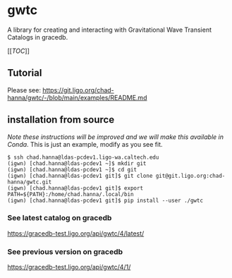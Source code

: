 # gwtc

A library for creating and interacting with Gravitational Wave Transient Catalogs in gracedb.

[[_TOC_]]

## Tutorial

Please see: https://git.ligo.org/chad-hanna/gwtc/-/blob/main/examples/README.md


## installation from source

*Note these instructions will be improved and we will make this available in Conda*. This is just an example, modify as you see fit.

```
$ ssh chad.hanna@ldas-pcdev1.ligo-wa.caltech.edu
(igwn) [chad.hanna@ldas-pcdev1 ~]$ mkdir git
(igwn) [chad.hanna@ldas-pcdev1 ~]$ cd git
(igwn) [chad.hanna@ldas-pcdev1 git]$ git clone git@git.ligo.org:chad-hanna/gwtc.git
(igwn) [chad.hanna@ldas-pcdev1 git]$ export PATH=${PATH}:/home/chad.hanna/.local/bin
(igwn) [chad.hanna@ldas-pcdev1 git]$ pip install --user ./gwtc
```

### See latest catalog on gracedb

https://gracedb-test.ligo.org/api/gwtc/4/latest/

### See previous version on gracedb

https://gracedb-test.ligo.org/api/gwtc/4/1/



